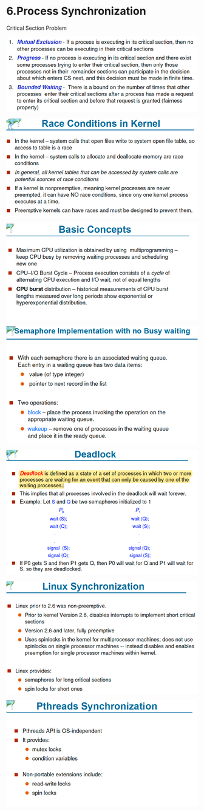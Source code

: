 # 6.Process Synchronization

Critical Section Problem 

![](../.gitbook/assets/image%20%289%29.png)

![](../.gitbook/assets/image%20%2897%29.png)

![](../.gitbook/assets/image%20%28147%29.png)

![](../.gitbook/assets/image%20%28126%29.png)

![](../.gitbook/assets/image%20%2840%29.png)

![](../.gitbook/assets/image%20%2876%29.png)

![](../.gitbook/assets/image%20%2817%29.png)

